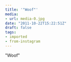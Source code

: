 ```yaml
---
title: '"Woof"'
media:
- url: media-0.jpg
date: "2011-10-22T15:22:51Z"
draft: false
tags:
- imported
- from-instagram
---
```

"Woof"
